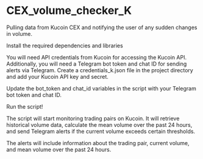 # CEX_volume_checker_K
Pulling data from Kucoin CEX and notifying the user of any sudden changes in volume.

Install the required dependencies and libraries

You will need API credentials from Kucoin  for accessing the Kucoin API. 
Additionally, you will need a Telegram bot token and chat ID for sending alerts via Telegram. 
Create a credentials_k.json file in the project directory and add your Kucoin API key and secret.

Update the bot_token and chat_id variables in the script with your Telegram bot token and chat ID.

Run the script!

The script will start monitoring trading pairs on Kucoin. It will retrieve historical volume data, calculate the mean volume over the past 24 hours, and send Telegram alerts if the current volume exceeds certain thresholds.

The alerts will include information about the trading pair, current volume, and mean volume over the past 24 hours.
